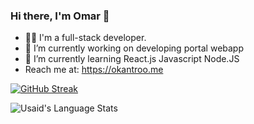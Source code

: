 ### Hi there, I'm Omar 👋


- 👨‍💻 I'm a full-stack developer. 
- 🔭 I’m currently working on developing portal webapp
- 🌱 I’m currently learning React.js Javascript Node.JS
- Reach me at: https://okantroo.me

[![GitHub Streak](https://streak-stats.demolab.com?user=usaidpeerzada&theme=midnight-purple&hide_border=true)](https://git.io/streak-stats)

<img align="center" src="https://github-readme-stats.vercel.app/api/top-langs/?username=metheok&count_private=true&theme=nightowl&hide_border=true" alt="Usaid's Language Stats">
